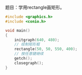 题目：学用rectangle画矩形。
```c
#include <graphics.h>
#include <conio.h>

void main()
{
	initgraph(640, 480);
	// 绘制矩形框
	rectangle(50, 50, 550, 400);
	// 按任意键继续
	getch();
	closegraph();
}
```
